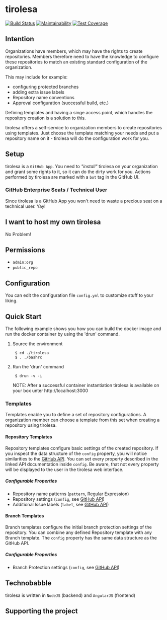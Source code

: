 # tirolesa
[![Build Status](https://travis-ci.org/error418/tirolesa.svg?branch=master)](https://travis-ci.org/error418/tirolesa)
[![Maintainability](https://api.codeclimate.com/v1/badges/8842fffa3663f2260567/maintainability)](https://codeclimate.com/github/error418/tirolesa/maintainability)
[![Test Coverage](https://api.codeclimate.com/v1/badges/8842fffa3663f2260567/test_coverage)](https://codeclimate.com/github/error418/tirolesa/test_coverage)


## Intention

Organizations have members, which may have the rights to create repositories.
Members therefore need to have the knowledge to configure these repositories to match
an existing standard configuration of the organization.

This may include for example:

- configuring protected branches
- adding extra issue labels
- Repository name conventions
- Approval configuration (successful build, etc.)

Defining templates and having a singe access point, which handles the repository creation
is a solution to this.

tirolesa offers a self-service to organization members to create repositories using templates.
Just choose the template matching your needs and put a repository name on it -
tirolesa will do the configuration work for you.

## Setup

tirolesa is a `GitHub App`. You need to *"install"* tirolesa on your organization and grant some rights to it,
so it can do the dirty work for you. Actions performed by tirolesa are marked with a `bot` tag in the GitHub UI.

### GitHub Enterprise Seats / Technical User

Since tirolesa is a GitHub App you won't need to waste a precious seat on a technical user. Yay!

## I want to host my own tirolesa

No Problem!

## Permissions

- `admin:org`
- `public_repo`

## Configuration

You can edit the configuration file `config.yml` to customize stuff to your liking. 

## Quick Start
The following example shows you how you can build the docker image and run the docker container by using the 'drun' command.


1. Source the environment 

        $ cd ./tirolesa
        $ . ./bashrc

2. Run the 'drun' command  

        $ drun -v -i

   NOTE: After a successful container instantiation tirolesa is available on  
   your box unter http://localhost:3000
   
### Templates

Templates enable you to define a set of repository configurations. A organization member can choose a template from this set when creating a repository using tirolesa.

#### Repository Templates

Repository templates configure basic settings of the created repository. If you inspect the data structure of the `config` property, you will notice similarities to the [GitHub API](https://developer.github.com/v3/repos/#input). You can set every property described in the linked API documentation inside `config`. Be aware, that not every property will be displayed to the user in the tirolesa web interface.

##### Configurable Properties

- Repository name patterns (`pattern`, Regular Expression)
- Repository settings (`config`, see [GitHub API](https://developer.github.com/v3/repos/#input))
- Additional Issue labels (`label`, see [GitHub API](https://developer.github.com/v3/issues/labels/#parameters))

#### Branch Templates

Branch templates configure the initial branch protection settings of the repository. You can combine any defined Repository template with any Branch template. The `config` property has the same data structure as the GitHub API.

##### Configurable Properties

- Branch Protection settings (`config`, see [GitHub API](https://developer.github.com/v3/repos/branches/#parameters-1))


## Technobabble

tirolesa is written in `NodeJS` (backend) and `AngularJS` (frontend)






## Supporting the project

